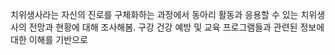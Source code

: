 치위생사라는 자신의 진로를 구체화하는 과정에서 동아리 활동과 응용할 수 있는 치위생사의 전망과 현황에 대해 조사해봄. 구강 건강 예방 및 교육 프로그램들과 관련된 정보에 대한 이해를 기반으로 